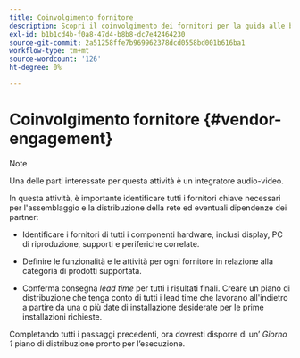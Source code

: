 ```yaml
---
title: Coinvolgimento fornitore
description: Scopri il coinvolgimento dei fornitori per la guida alle best practice di AEM Screens.
exl-id: b1b1cd4b-f0a8-47d4-b8b8-dc7e42464230
source-git-commit: 2a51258ffe7b969962378dcd0558bd001b616ba1
workflow-type: tm+mt
source-wordcount: '126'
ht-degree: 0%

---
```


# Coinvolgimento fornitore {#vendor-engagement}

>[!NOTE]
>Una delle parti interessate per questa attività è un integratore audio-video.

In questa attività, è importante identificare tutti i fornitori chiave necessari per l&#39;assemblaggio e la distribuzione della rete ed eventuali dipendenze dei partner:

* Identificare i fornitori di tutti i componenti hardware, inclusi display, PC di riproduzione, supporti e periferiche correlate.

* Definire le funzionalità e le attività per ogni fornitore in relazione alla categoria di prodotti supportata.

* Conferma consegna *lead time* per tutti i risultati finali. Creare un piano di distribuzione che tenga conto di tutti i lead time che lavorano all&#39;indietro a partire da una o più date di installazione desiderate per le prime installazioni richieste.

Completando tutti i passaggi precedenti, ora dovresti disporre di un’ *Giorno 1* piano di distribuzione pronto per l’esecuzione.
